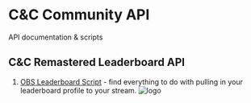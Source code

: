 # C&C Community API 
API documentation &amp; scripts

## C&C Remastered Leaderboard API 

1. [OBS Leaderboard Script](https://github.com/cnc-community/api/tree/master/obs-scripts/fetch-leaderboard-rank) - find everything to do with pulling in your leaderboard profile to your stream.
![logo](https://user-images.githubusercontent.com/6104940/90931150-ec587680-e3f3-11ea-8199-e437ac2f5c8b.png)
